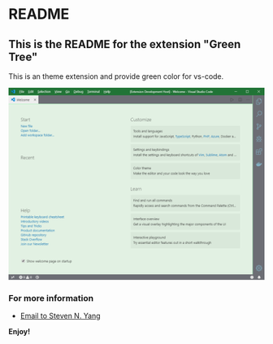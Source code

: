 # README
## This is the README for the extension "Green Tree"
This is an theme extension and provide green color for vs-code.

![Screen Shot](ScreenShot1.png)

### For more information
* [Email to Steven N. Yang](steven_nyang@outlook.com)

**Enjoy!**
